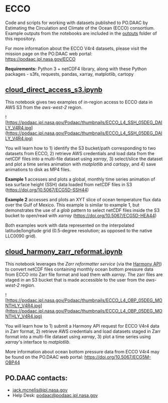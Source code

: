 # ECCO
Code and scripts for working with datasets published to PO.DAAC by Estimating the Circulation and Climate of the Ocean (ECCO) consortium. Example outputs from the notebooks are included in the [outputs](outputs/) folder of this repository. 

For more information about the ECCO V4r4 datasets, please visit the mission page on the PO.DAAC web portal:     
https://podaac.jpl.nasa.gov/ECCO

**Requirements:** Python 3 + netCDF4 library, along with these Python packages - s3fs, requests, pandas, xarray, matplotlib, cartopy

## [cloud_direct_access_s3.ipynb](cloud_direct_access_s3.ipynb)

This notebook gives two examples of in-region access to ECCO data in AWS S3 from the *aws-west-2* region. 

![https://podaac.jpl.nasa.gov/Podaac/thumbnails/ECCO_L4_SSH_05DEG_DAILY_V4R4.jpg](https://podaac.jpl.nasa.gov/Podaac/thumbnails/ECCO_L4_SSH_05DEG_DAILY_V4R4.jpg)

You will learn how to 1) identify the S3 bucket/path corresponding to two datasets from ECCO, 2) retrieve AWS credentials and load data from the netCDF files into a multi-file dataset using *xarray*, 3) select/slice the dataset and plot a time series animation with *matplotlib* and *cartopy*, and 4) save animations to disk as MP4 files.

**Example 1** accesses and plots a global, monthly time series animation of sea surface height (SSH) data loaded from netCDF files in S3 (https://doi.org/10.5067/ECG5D-SSH44)

**Example 2** accesses and plots an XYT slice of ocean temperature flux data over the Gulf of Mexico. This example is similar to example 1, but demonstrates the use of a *glob* pattern to select netCDF files inside the S3 bucket to open/read with *xarray* (https://doi.org/10.5067/ECG5D-HEA44)

Both examples work with data represented on the interpolated latitude/longitude grid (0.5-degree resolution; as opposed to the native LLC0090 grid).

## [cloud_harmony_zarr_reformat.ipynb](cloud_harmony_zarr_reformat.ipynb)

This notebook leverages the *Zarr reformatter service* (via the [Harmony API](https://harmony.earthdata.nasa.gov/)) to convert netCDF files containing monthly ocean bottom pressure data from ECCO into Zarr file format and load them with *xarray*. The zarr files are staged in an S3 bucket that is made accessible to the user from the *aws-west-2* region. 

![https://podaac.jpl.nasa.gov/Podaac/thumbnails/ECCO_L4_OBP_05DEG_MONTHLY_V4R4.jpg](https://podaac.jpl.nasa.gov/Podaac/thumbnails/ECCO_L4_OBP_05DEG_MONTHLY_V4R4.jpg)

You will learn how to 1) submit a Harmony API request for ECCO V4r4 data in Zarr format, 2) retrieve AWS credentials and load datasets staged in Zarr format into a multi-file dataset using *xarray*, 3) plot a time series using *xarray*'s interface to *matplotlib*.

More information about ocean bottom pressure data from ECCO V4r4 may be found on the PO.DAAC web portal: https://doi.org/10.5067/ECG5M-OBP44 

## PO.DAAC contacts:
*  jack.mcnelis@jpl.nasa.gov
*  Help Desk: podaac@podaac.jpl.nasa.gov
